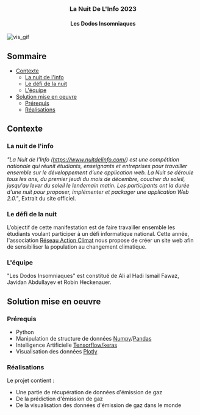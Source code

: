 <!-- Titre -->
<br />
<p align="center">
  <h3 align="center">La Nuit De L'Info 2023</h3>
  <h4 align="center">Les Dodos Insomniaques</h4>
</p>

![vis_gif](https://github.com/RobinHCK/LaNuitDeLInfo2023/assets/47355214/e5329b84-5fe4-4f54-bed4-505893eebcef)

<!-- Sommaire -->
## Sommaire

* [Contexte](#contexte)
  * [La nuit de l'info](#la-nuit-de-l'info)
  * [Le défi de la nuit](#le-défi-de-la-nuit)
  * [L'équipe](#l'équipe)
* [Solution mise en oeuvre](#solution-mise-en-oeuvre)
  * [Prérequis](#prérequis)
  * [Réalisations](#réalisations)

<!-- Contexte -->
## Contexte

### La nuit de l'info

*"La Nuit de l’Info (https://www.nuitdelinfo.com/) est une compétition nationale qui réunit étudiants, enseignants et entreprises pour travailler ensemble sur le développement d’une application web.
La Nuit se déroule tous les ans, du premier jeudi du mois de décembre, coucher du soleil, jusqu'au lever du soleil le lendemain matin.
Les participants ont la durée d'une nuit pour proposer, implémenter et packager une application Web 2.0."*, Extrait du site officiel.

### Le défi de la nuit

L’objectif de cette manifestation est de faire travailler ensemble les étudiants voulant participer à un défi informatique national.
Cette année, l'association  [Réseau Action Climat](https://reseauactionclimat.org/) nous propose de créer un site web afin de sensibiliser la population au changement climatique.

### L'équipe

"Les Dodos Insomniaques" est constitué de Ali al Hadi Ismail Fawaz, Javidan Abdullayev et Robin Heckenauer.

<!-- Solution mise en oeuvre -->
## Solution mise en oeuvre

### Prérequis

- Python
- Manipulation de structure de données [Numpy](https://numpy.org/)/[Pandas](https://pandas.pydata.org/)
- Intelligence Artificielle [Tensorflow/keras](https://www.tensorflow.org/api_docs/python/tf/keras)
- Visualisation des données [Plotly](https://plotly.com/)

### Réalisations

Le projet contient :
- Une partie de récupération de données d'émission de gaz
- De la prédiction d'émission de gaz
- De la visualisation des données d'émission de gaz dans le monde
